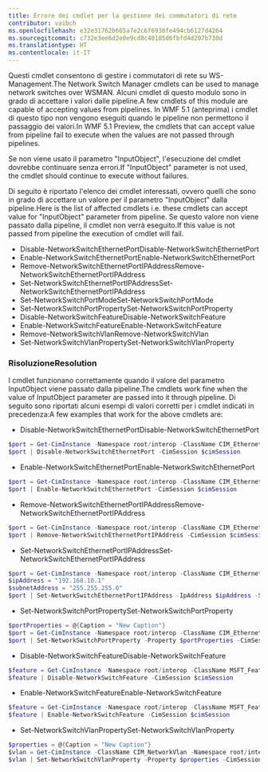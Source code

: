 ```yaml
---
title: Errore dei cmdlet per la gestione dei commutatori di rete
contributor: vaibch
ms.openlocfilehash: e32e31762b665a7e2c6f6938fe494cb6127d4264
ms.sourcegitcommit: c732e3ee6d2e0e9cd8c40105d6fbfd4d207b730d
ms.translationtype: HT
ms.contentlocale: it-IT
---
```

<span data-ttu-id="5e788-102">Questi cmdlet consentono di gestire i commutatori di rete su WS-Management.</span><span class="sxs-lookup"><span data-stu-id="5e788-102">The Network Switch Manager cmdlets can be used to manage network switches over WSMAN.</span></span> <span data-ttu-id="5e788-103">Alcuni cmdlet di questo modulo sono in grado di accettare i valori dalle pipeline.</span><span class="sxs-lookup"><span data-stu-id="5e788-103">A few cmdlets of this module are capable of accepting values from pipelines.</span></span> <span data-ttu-id="5e788-104">In WMF 5.1 (anteprima) i cmdlet di questo tipo non vengono eseguiti quando le pipeline non permettono il passaggio dei valori.</span><span class="sxs-lookup"><span data-stu-id="5e788-104">In WMF 5.1 Preview, the cmdlets that can accept value from pipeline fail to execute when the values are not passed through pipelines.</span></span>

<span data-ttu-id="5e788-105">Se non viene usato il parametro "InputObject", l'esecuzione del cmdlet dovrebbe continuare senza errori.</span><span class="sxs-lookup"><span data-stu-id="5e788-105">If "InputObject" parameter is not used, the cmdlet should continue to execute without failures.</span></span>

<span data-ttu-id="5e788-106">Di seguito è riportato l'elenco dei cmdlet interessati, ovvero quelli che sono in grado di accettare un valore per il parametro "InputObject" dalla pipeline.</span><span class="sxs-lookup"><span data-stu-id="5e788-106">Here is the list of affected cmdlets i.e. these cmdlets can accept value for "InputObject" parameter from pipeline.</span></span> <span data-ttu-id="5e788-107">Se questo valore non viene passato dalla pipeline, il cmdlet non verrà eseguito.</span><span class="sxs-lookup"><span data-stu-id="5e788-107">If this value is not passed from pipeline the execution of cmdlet will fail.</span></span>

- <span data-ttu-id="5e788-108">Disable-NetworkSwitchEthernetPort</span><span class="sxs-lookup"><span data-stu-id="5e788-108">Disable-NetworkSwitchEthernetPort</span></span>
- <span data-ttu-id="5e788-109">Enable-NetworkSwitchEthernetPort</span><span class="sxs-lookup"><span data-stu-id="5e788-109">Enable-NetworkSwitchEthernetPort</span></span>
- <span data-ttu-id="5e788-110">Remove-NetworkSwitchEthernetPortIPAddress</span><span class="sxs-lookup"><span data-stu-id="5e788-110">Remove-NetworkSwitchEthernetPortIPAddress</span></span>
- <span data-ttu-id="5e788-111">Set-NetworkSwitchEthernetPortIPAddress</span><span class="sxs-lookup"><span data-stu-id="5e788-111">Set-NetworkSwitchEthernetPortIPAddress</span></span>
- <span data-ttu-id="5e788-112">Set-NetworkSwitchPortMode</span><span class="sxs-lookup"><span data-stu-id="5e788-112">Set-NetworkSwitchPortMode</span></span>
- <span data-ttu-id="5e788-113">Set-NetworkSwitchPortProperty</span><span class="sxs-lookup"><span data-stu-id="5e788-113">Set-NetworkSwitchPortProperty</span></span>
- <span data-ttu-id="5e788-114">Disable-NetworkSwitchFeature</span><span class="sxs-lookup"><span data-stu-id="5e788-114">Disable-NetworkSwitchFeature</span></span>
- <span data-ttu-id="5e788-115">Enable-NetworkSwitchFeature</span><span class="sxs-lookup"><span data-stu-id="5e788-115">Enable-NetworkSwitchFeature</span></span>
- <span data-ttu-id="5e788-116">Remove-NetworkSwitchVlan</span><span class="sxs-lookup"><span data-stu-id="5e788-116">Remove-NetworkSwitchVlan</span></span>
- <span data-ttu-id="5e788-117">Set-NetworkSwitchVlanProperty</span><span class="sxs-lookup"><span data-stu-id="5e788-117">Set-NetworkSwitchVlanProperty</span></span>

### <a name="resolution"></a><span data-ttu-id="5e788-118">Risoluzione</span><span class="sxs-lookup"><span data-stu-id="5e788-118">Resolution</span></span>
<span data-ttu-id="5e788-119">I cmdlet funzionano correttamente quando il valore del parametro InputObject viene passato dalla pipeline.</span><span class="sxs-lookup"><span data-stu-id="5e788-119">The cmdlets work fine when the value of InputObject parameter are passed into it through pipeline.</span></span> <span data-ttu-id="5e788-120">Di seguito sono riportati alcuni esempi di valori corretti per i cmdlet indicati in precedenza:</span><span class="sxs-lookup"><span data-stu-id="5e788-120">A few examples that work for the above cmdlets are:</span></span>

- <span data-ttu-id="5e788-121">Disable-NetworkSwitchEthernetPort</span><span class="sxs-lookup"><span data-stu-id="5e788-121">Disable-NetworkSwitchEthernetPort</span></span>
```powershell
$port = Get-CimInstance -Namespace root/interop -ClassName CIM_EthernetPort -CimSession $cimSession | Select-Object -First 1
$port | Disable-NetworkSwitchEthernetPort -CimSession $cimSession
```
- <span data-ttu-id="5e788-122">Enable-NetworkSwitchEthernetPort</span><span class="sxs-lookup"><span data-stu-id="5e788-122">Enable-NetworkSwitchEthernetPort</span></span>
```powershell
$port = Get-CimInstance -Namespace root/interop -ClassName CIM_EthernetPort -CimSession $cimSession | Select-Object -First 1
$port | Enable-NetworkSwitchEthernetPort -CimSession $cimSession
```

- <span data-ttu-id="5e788-123">Remove-NetworkSwitchEthernetPortIPAddress</span><span class="sxs-lookup"><span data-stu-id="5e788-123">Remove-NetworkSwitchEthernetPortIPAddress</span></span>
```powershell
$port = Get-CimInstance -Namespace root/interop -ClassName CIM_EthernetPort -CimSession $cimSession | Select-Object -First 1
$port | Remove-NetworkSwitchEthernetPortIPAddress -CimSession $cimSession
```

- <span data-ttu-id="5e788-124">Set-NetworkSwitchEthernetPortIPAddress</span><span class="sxs-lookup"><span data-stu-id="5e788-124">Set-NetworkSwitchEthernetPortIPAddress</span></span>
```powershell
$port = Get-CimInstance -Namespace root/interop -ClassName CIM_EthernetPort -CimSession $cimSession | Select-Object -First 1
$ipAddress = "192.168.10.1"
$subnetAddress = "255.255.255.0"
$port | Set-NetworkSwitchEthernetPortIPAddress -IpAddress $ipAddress -SubnetAddress $subnetAddress -CimSession $cimSession
```

- <span data-ttu-id="5e788-125">Set-NetworkSwitchPortProperty</span><span class="sxs-lookup"><span data-stu-id="5e788-125">Set-NetworkSwitchPortProperty</span></span>
```powershell
$portProperties = @{Caption = "New Caption"}
$port = Get-CimInstance -Namespace root/interop -ClassName CIM_EthernetPort -CimSession $cimSession | Select-Object -First 1
$port | Set-NetworkSwitchPortProperty -Property $portProperties -CimSession $cimSession
```

- <span data-ttu-id="5e788-126">Disable-NetworkSwitchFeature</span><span class="sxs-lookup"><span data-stu-id="5e788-126">Disable-NetworkSwitchFeature</span></span>
```powershell
$feature = Get-CimInstance -Namespace root/interop -ClassName MSFT_Feature -CimSession $cimSession | Select-Object -First 1
$feature | Disable-NetworkSwitchFeature -CimSession $cimSession
```

- <span data-ttu-id="5e788-127">Enable-NetworkSwitchFeature</span><span class="sxs-lookup"><span data-stu-id="5e788-127">Enable-NetworkSwitchFeature</span></span>
```powershell
$feature = Get-CimInstance -Namespace root/interop -ClassName MSFT_Feature -CimSession $cimSession | Select-Object -First 1
$feature | Enable-NetworkSwitchFeature -CimSession $cimSession
```

- <span data-ttu-id="5e788-128">Set-NetworkSwitchVlanProperty</span><span class="sxs-lookup"><span data-stu-id="5e788-128">Set-NetworkSwitchVlanProperty</span></span>
```powershell
$properties = @{Caption = "New Caption"}
$vlan = Get-CimInstance -ClassName CIM_NetworkVlan -Namespace root/interop -CimSession $cimSession | Select-Object -First 1
$vlan | Set-NetworkSwitchVlanProperty -Property $properties -CimSession $cimSession
```
